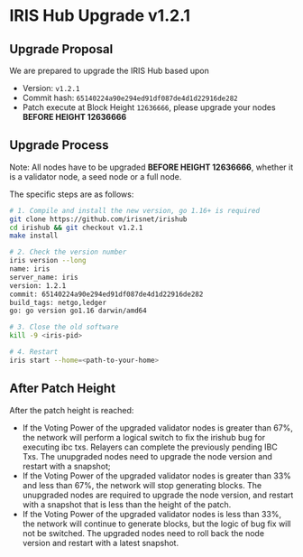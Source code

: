 # IRIS Hub Upgrade v1.2.1

## Upgrade Proposal

We are prepared to upgrade the IRIS Hub based upon

- Version: `v1.2.1`
- Commit hash: `65140224a90e294ed91df087de4d1d22916de282`
- Patch execute at Block Height `12636666`, please upgrade your nodes **BEFORE HEIGHT 12636666**

## Upgrade Process

Note: All nodes have to be upgraded **BEFORE HEIGHT 12636666**, whether it is a validator node, a seed node or a full node.

The specific steps are as follows:

```bash
# 1. Compile and install the new version, go 1.16+ is required
git clone https://github.com/irisnet/irishub
cd irishub && git checkout v1.2.1
make install

# 2. Check the version number
iris version --long
name: iris
server_name: iris
version: 1.2.1
commit: 65140224a90e294ed91df087de4d1d22916de282
build_tags: netgo,ledger
go: go version go1.16 darwin/amd64

# 3. Close the old software
kill -9 <iris-pid>

# 4. Restart
iris start --home=<path-to-your-home>
```

## After Patch Height

After the patch height is reached:

- If the Voting Power of the upgraded validator nodes is greater than 67%, the network will perform a logical switch to fix the irishub bug for executing ibc txs. Relayers can complete the previously pending IBC Txs. The unupgraded nodes need to upgrade the node version and restart with a snapshot;
- If the Voting Power of the upgraded validator nodes is greater than 33% and less than 67%, the network will stop generating blocks. The unupgraded nodes are required to upgrade the node version, and restart with a snapshot that is less than the height of the patch.
- If the Voting Power of the upgraded validator nodes is less than 33%, the network will continue to generate blocks, but the logic of bug fix will not be switched. The upgraded nodes need to roll back the node version and restart with a latest snapshot.